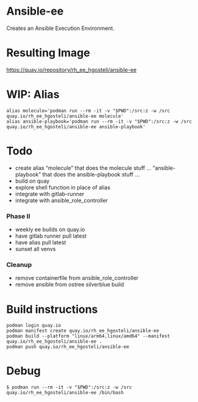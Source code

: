 # Ansible-ee
Creates an Ansible Execution Environment.

# Resulting Image
https://quay.io/repository/rh_ee_hgosteli/ansible-ee


# WIP: Alias
```
alias molecule='podman run --rm -it -v "$PWD":/src:z -w /src quay.io/rh_ee_hgosteli/ansible-ee molecule'
alias ansible-playbook='podman run --rm -it -v "$PWD":/src:z -w /src quay.io/rh_ee_hgosteli/ansible-ee ansible-playbook'
```


# Todo
- create alias
    “molecule” that does the molecule stuff … 
    “ansible-playbook” that does the ansible-playbook stuff …
- build on quay
- explore shell function in place of alias
- integrate with gitlab-runner
- integrate with ansible_role_controller

### Phase II
- weekly ee builds on quay.io
- have gitlab runner pull latest
- have alias pull latest
- sunset all venvs

### Cleanup
- remove containerfile from ansible_role_controller
- remove ansible from ostree silverblue build


# Build instructions
```
podman login quay.io
podman manifest create quay.io/rh_ee_hgosteli/ansible-ee
podman build --platform "linux/arm64,linux/amd64" --manifest quay.io/rh_ee_hgosteli/ansible-ee .
podman push quay.io/rh_ee_hgosteli/ansible-ee
```

# Debug
```
$ podman run --rm -it -v "$PWD":/src:z -w /src quay.io/rh_ee_hgosteli/ansible-ee /bin/bash

```